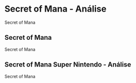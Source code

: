 ---
---

# Secret of Mana - Análise

Secret of Mana

## Secret of Mana

Secret of Mana

## Secret of Mana Super Nintendo - Análise

Secret of Mana
